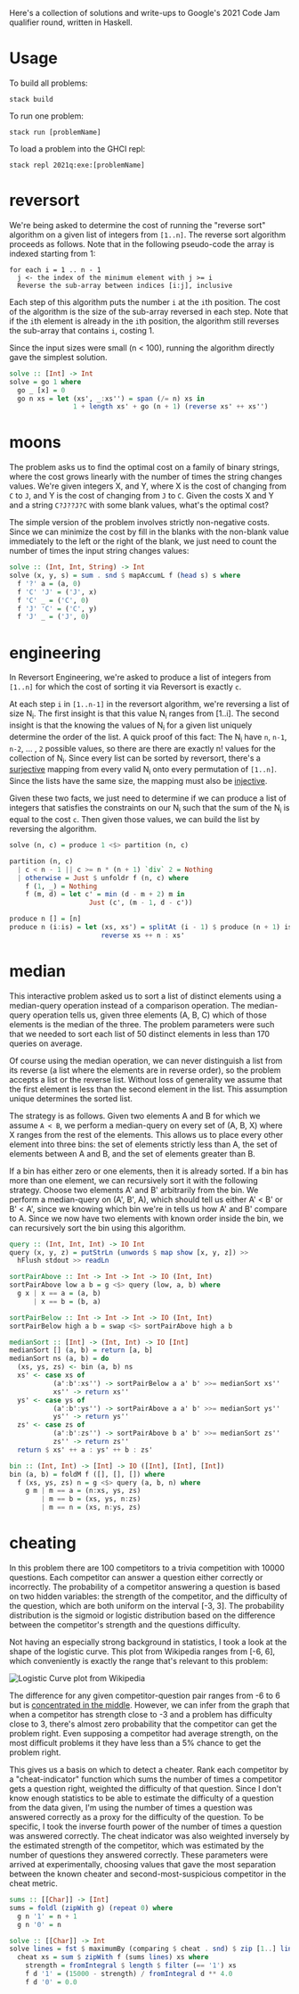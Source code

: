 Here's a collection of solutions and write-ups to Google's 2021 Code Jam qualifier round, written in Haskell.

# Usage

To build all problems:

```
stack build
```

To run one problem:

```
stack run [problemName]
```

To load a problem into the GHCI repl:

```
stack repl 2021q:exe:[problemName]
```

# reversort

We're being asked to determine the cost of running the "reverse sort" algorithm on a given list of integers from `[1..n]`. The reverse sort algorithm proceeds as follows. Note that in the following pseudo-code the array is indexed starting from 1:

```
for each i = 1 .. n - 1
  j <- the index of the minimum element with j >= i
  Reverse the sub-array between indices [i:j], inclusive
```

Each step of this algorithm puts the number `i` at the `i`th position. The cost of the algorithm is the size of the sub-array reversed in each step. Note that if the `i`th element is already in the `i`th position, the algorithm still reverses the sub-array that contains `i`, costing 1.

Since the input sizes were small (n < 100), running the algorithm directly gave the simplest solution.

```haskell
solve :: [Int] -> Int
solve = go 1 where
  go _ [x] = 0
  go n xs = let (xs', _:xs'') = span (/= n) xs in
                1 + length xs' + go (n + 1) (reverse xs' ++ xs'')
```

# moons

The problem asks us to find the optimal cost on a family of binary strings, where the cost grows linearly with the number of times the string changes values. We're given integers X, and Y, where X is the cost of changing from `C` to `J`, and Y is the cost of changing from `J` to `C`. Given the costs X and Y and a string `C?J??J?C` with some blank values, what's the optimal cost?

The simple version of the problem involves strictly non-negative costs. Since we can minimize the cost by fill in the blanks with the non-blank value immediately to the left or the right of the blank, we just need to count the number of times the input string changes values:

```haskell
solve :: (Int, Int, String) -> Int
solve (x, y, s) = sum . snd $ mapAccumL f (head s) s where
  f '?' a = (a, 0)
  f 'C' 'J' = ('J', x)
  f 'C' _ = ('C', 0)
  f 'J' 'C' = ('C', y)
  f 'J' _ = ('J', 0)
```

# engineering

In Reversort Engineering, we're asked to produce a list of integers from `[1..n]` for which the cost of sorting it via Reversort is exactly `c`.

At each step `i` in `[1..n-1]` in the reversort algorithm, we're reversing a list of size N<sub>i</sub>. The first insight is that this value N<sub>i</sub> ranges from [1..i]. The second insight is that the knowing the values of N<sub>i</sub> for a given list uniquely determine the order of the list. A quick proof of this fact: The N<sub>i</sub> have `n`, `n-1`, `n-2`, … , `2` possible values, so there are there are exactly n! values for the collection of N<sub>i</sub>. Since every list can be sorted by reversort, there's a [surjective](https://en.wikipedia.org/wiki/Surjective_function) mapping from every valid N<sub>i</sub> onto every permutation of `[1..n]`. Since the lists have the same size, the mapping must also be [injective](https://en.wikipedia.org/wiki/Injective_function).

Given these two facts, we just need to determine if we can produce a list of integers that satisfies the constraints on our N<sub>i</sub> such that the sum of the N<sub>i</sub> is equal to the cost `c`. Then given those values, we can build the list by reversing the algorithm.

```haskell
solve (n, c) = produce 1 <$> partition (n, c)

partition (n, c)
  | c < n - 1 || c >= n * (n + 1) `div` 2 = Nothing
  | otherwise = Just $ unfoldr f (n, c) where
    f (1, _) = Nothing
    f (m, d) = let c' = min (d - m + 2) m in
                    Just (c', (m - 1, d - c'))

produce n [] = [n]
produce n (i:is) = let (xs, xs') = splitAt (i - 1) $ produce (n + 1) is in
                       reverse xs ++ n : xs'
```

# median

This interactive problem asked us to sort a list of distinct elements using a median-query operation instead of a comparison operation. The median-query operation tells us, given three elements (A, B, C) which of those elements is the median of the three. The problem parameters were such that we needed to sort each list of 50 distinct elements in less than 170 queries on average.

Of course using the median operation, we can never distinguish a list from its reverse (a list where the elements are in reverse order), so the problem accepts a list or the reverse list. Without loss of generality we assume that the first element is less than the second element in the list. This assumption unique determines the sorted list.

The strategy is as follows. Given two elements A and B for which we assume `A < B`, we perform a median-query on every set of (A, B, X) where X ranges from the rest of the elements. This allows us to place every other element into three bins: the set of elements strictly less than A, the set of elements between A and B, and the set of elements greater than B.

If a bin has either zero or one elements, then it is already sorted. If a bin has more than one element, we can recursively sort it with the following strategy. Choose two elements A' and B' arbitrarily from the bin. We perform a median-query on (A', B', A), which should tell us either A' < B' or B' < A', since we knowing which bin we're in tells us how A' and B' compare to A. Since we now have two elements with known order inside the bin, we can recursively sort the bin using this algorithm.

```haskell
query :: (Int, Int, Int) -> IO Int
query (x, y, z) = putStrLn (unwords $ map show [x, y, z]) >>
  hFlush stdout >> readLn

sortPairAbove :: Int -> Int -> Int -> IO (Int, Int)
sortPairAbove low a b = g <$> query (low, a, b) where
  g x | x == a = (a, b)
      | x == b = (b, a)

sortPairBelow :: Int -> Int -> Int -> IO (Int, Int)
sortPairBelow high a b = swap <$> sortPairAbove high a b

medianSort :: [Int] -> (Int, Int) -> IO [Int]
medianSort [] (a, b) = return [a, b]
medianSort ns (a, b) = do
  (xs, ys, zs) <- bin (a, b) ns
  xs' <- case xs of
           (a':b':xs'') -> sortPairBelow a a' b' >>= medianSort xs''
           xs'' -> return xs''
  ys' <- case ys of
           (a':b':ys'') -> sortPairAbove a a' b' >>= medianSort ys''
           ys'' -> return ys''
  zs' <- case zs of
           (a':b':zs'') -> sortPairAbove b a' b' >>= medianSort zs''
           zs'' -> return zs''
  return $ xs' ++ a : ys' ++ b : zs'

bin :: (Int, Int) -> [Int] -> IO ([Int], [Int], [Int])
bin (a, b) = foldM f ([], [], []) where
  f (xs, ys, zs) n = g <$> query (a, b, n) where
    g m | m == a = (n:xs, ys, zs)
        | m == b = (xs, ys, n:zs)
        | m == n = (xs, n:ys, zs)
```

# cheating

In this problem there are 100 competitors to a trivia competition with 10000 questions. Each competitor can answer a question either correctly or incorrectly. The probability of a competitor answering a question is based on two hidden variables: the strength of the competitor, and the difficulty of the question, which are both uniform on the interval [-3, 3]. The probability distribution is the sigmoid or logistic distribution based on the difference between the competitor's strength and the questions difficulty.

Not having an especially strong background in statistics, I took a look at the shape of the logistic curve. This plot from Wikipedia ranges from [-6, 6], which conveniently is exactly the range that's relevant to this problem:

![Logistic Curve plot from Wikipedia](./Logistic-curve.svg)

The difference for any given competitor-question pair ranges from -6 to 6 but is [concentrated in the middle](https://en.wikipedia.org/wiki/Triangular_distribution). However, we can infer from the graph that when a competitor has strength close to -3 and a problem has difficulty close to 3, there's almost zero probability that the competitor can get the problem right. Even supposing a competitor had average strength, on the most difficult problems it they have less than a 5% chance to get the problem right.

This gives us a basis on which to detect a cheater. Rank each competitor by a "cheat-indicator" function which sums the number of times a competitor gets a question right, weighted the difficulty of that question. Since I don't know enough statistics to be able to estimate the difficulty of a question from the data given, I'm using the number of times a question was answered correctly as a proxy for the difficulty of the question. To be specific, I took the inverse fourth power of the number of times a question was answered correctly. The cheat indicator was also weighted inversely by the estimated strength of the competitor, which was estimated by the number of questions they answered correctly. These parameters were arrived at experimentally, choosing values that gave the most separation between the known cheater and second-most-suspicious competitor in the cheat metric.

```haskell
sums :: [[Char]] -> [Int]
sums = foldl (zipWith g) (repeat 0) where
  g n '1' = n + 1
  g n '0' = n

solve :: [[Char]] -> Int
solve lines = fst $ maximumBy (comparing $ cheat . snd) $ zip [1..] lines where
  cheat xs = sum $ zipWith f (sums lines) xs where
    strength = fromIntegral $ length $ filter (== '1') xs
    f d '1' = (15000 - strength) / fromIntegral d ** 4.0
    f d '0' = 0.0
```
